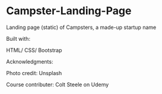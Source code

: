 # Campster-Landing-Page
Landing page (static) of Campsters, a made-up startup name 

Built with:

  HTML/ CSS/ Bootstrap

Acknowledgments:

  Photo credit: Unsplash

  Course contributer: Colt Steele on Udemy
